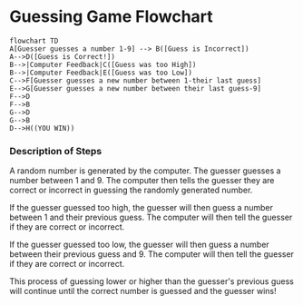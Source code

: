 # Guessing Game Flowchart
```mermaid
flowchart TD
A[Guesser guesses a number 1-9] --> B([Guess is Incorrect])
A-->D([Guess is Correct!])
B-->|Computer Feedback|C([Guess was too High])
B-->|Computer Feedback|E([Guess was too Low])
C-->F[Guesser guesses a new number between 1-their last guess]
E-->G[Guesser guesses a new number between their last guess-9]
F-->D
F-->B
G-->D
G-->B
D-->H((YOU WIN))
```
### Description of Steps
A random number is generated by the computer. The guesser guesses a number between 1 and 9. The computer then tells the guesser they are correct or incorrect in guessing the randomly generated number.  

If the guesser guessed too high, the guesser will then guess a number between 1 and their previous guess. The computer will then tell the guesser if they are correct or incorrect.  

If the guesser guessed too low, the guesser will then guess a number between their previous guess and 9. The computer will then tell the guesser if they are correct or incorrect. 

This process of guessing lower or higher than the guesser's previous guess will continue until the correct number is guessed and the guesser wins!
